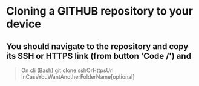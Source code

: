 # Cloning a GITHUB repository to your device

## You should navigate to the repository and copy its SSH or HTTPS link (from button 'Code \/') and
>On cli (Bash)
    git clone sshOrHttpsUrl inCaseYouWantAnotherFolderName[optional]

